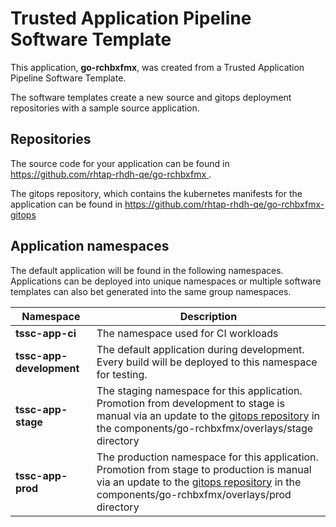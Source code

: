 # Trusted Application Pipeline Software Template

This application, **go-rchbxfmx**, was created from a Trusted Application Pipeline Software Template.

The software templates create a new source and gitops deployment repositories with a sample source application. 

## Repositories

The source code for your application can be found in [https://github.com/rhtap-rhdh-qe/go-rchbxfmx ](https://github.com/rhtap-rhdh-qe/go-rchbxfmx ).
 
The gitops repository, which contains the kubernetes manifests for the application can be found in 
[https://github.com/rhtap-rhdh-qe/go-rchbxfmx-gitops ](https://github.com/rhtap-rhdh-qe/go-rchbxfmx-gitops ) 

## Application namespaces 

The default application will be found in the following namespaces. Applications can be deployed into unique namespaces or multiple software templates can also bet generated into the same group namespaces.  

|  Namespace   |  Description   |  
| -------- | -------- |
| **tssc-app-ci** | The namespace used for CI workloads |
| **tssc-app-development** | The default application during development. Every build will be deployed to this namespace for testing. |
| **tssc-app-stage** | The staging namespace for this application. Promotion from development to stage is manual via an update to the [gitops repository](https://github.com/rhtap-rhdh-qe/go-rchbxfmx-gitops ) in the components/go-rchbxfmx/overlays/stage directory |
| **tssc-app-prod** | The production namespace for this application. Promotion from stage to production is manual via an update to the [gitops repository](https://github.com/rhtap-rhdh-qe/go-rchbxfmx-gitops ) in the components/go-rchbxfmx/overlays/prod directory |